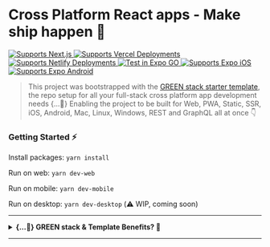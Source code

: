 # Cross Platform React apps - Make ship happen 🚀

<p>
  <!-- Next.js -->
  <a href="https://aetherspace-green-stack-starter-monorepo.vercel.app/">
    <img alt="Supports Next.js" longdesc="Supports Next.js" src="https://img.shields.io/badge/Next-black?style=for-the-badge&logo=next.js&logoColor=white" />
  </a>
  <!-- Vercel -->
  <a href="https://aetherspace-green-stack-starter-monorepo.vercel.app/">
    <img alt="Supports Vercel Deployments" longdesc="Supports Vercel Deployments" src="https://img.shields.io/badge/vercel-%23000000.svg?style=for-the-badge&logo=vercel&logoColor=white" />
  </a>
  <!-- Netlify -->
  <a href="https://aetherspace-green-stack-starter-monorepo.netlify.app/">
    <img alt="Supports Netlify Deployments" longdesc="Supports Netlify Deployments" src="https://img.shields.io/badge/netlify-%23000000.svg?style=for-the-badge&logo=netlify&logoColor=#00C7B7" />
  </a>
  <!-- Expo -->
  <a href="https://itunes.apple.com/app/apple-store/id982107779">
    <img alt="Test in Expo GO" longdesc="Test in Expo GO" src="https://img.shields.io/badge/expo-1C1E24?style=for-the-badge&logo=expo&logoColor=#D04A37" />
  </a>
  <!-- iOS -->
  <a href="https://itunes.apple.com/app/apple-store/id982107779">
    <img alt="Supports Expo iOS" longdesc="Supports Expo iOS" src="https://img.shields.io/badge/iOS-4630EB.svg?style=for-the-badge&logo=APPLE&labelColor=999999&logoColor=fff" />
  </a>
  <!-- Android -->
  <a href="https://play.google.com/store/apps/details?id=host.exp.exponent&referrer=blankexample">
    <img alt="Supports Expo Android" longdesc="Supports Expo Android" src="https://img.shields.io/badge/Android-4630EB.svg?style=for-the-badge&logo=ANDROID&labelColor=A4C639&logoColor=fff" />
  </a>
</p>

> This project was bootstrapped with the [GREEN stack starter template](https://github.com/codinsonn/aetherspace-green-stack-starter-monorepo), the repo setup for all your full-stack cross platform app development needs {...💚} Enabling the project to be built for Web, PWA, Static, SSR, iOS, Android, Mac, Linux, Windows, REST and GraphQL all at once 👇

### Getting Started ⚡️

Install packages: `yarn install`

Run on web: `yarn dev-web`

Run on mobile: `yarn dev-mobile`

Run on desktop: `yarn dev-desktop` (⚠️ WIP, coming soon)

---

<details>
<summary><b>{...💚} GREEN stack & Template Benefits? 🚀</b></summary>

---

# Cross Platform React apps - GREEN stack starter template

### Table of contents
💚 - [What is the GREEN stack?](#what-is-the-green-stack)  
🤖 - [Why start with a monorepo?](#why-monorepo)  
📁 - [File structure and installing new packages.](#package-management)  
👾 - [Benefits and next steps.](#benefits-next-steps)  
💼 - [Why this makes sense from a business perspective](#why-this-makes-sense-from-a-business-perspective)  
🤷‍♂️ - [When *not* to use the GREEN stack.](#when-not-to-use-green-stack)  
💡 - [Inspirations and alternatives.](#inspirations-alternatives)  

## What the hell is the GREEN stack? 💚 <a name="what-is-the-green-stack"></a>

In short GREEN stands for these 5 core technologies:

- **G**raphQL for typed and self documenting APIs
- **R**eact-Native and React-Native-Web for write-once UI
- **E**lectron for enabling and building desktop features
- **E**xpo for easy web + mobile development and testing
- **N**ext.js for SEO, Static Exports, API, SSR & Web-Vitals

The core idea this tech stack enables you to achieve boils down to writing your app code or features once with Javascript and React, yet make it available on any platform or device without double implementations or the need for different development teams.

### It allows you to move fast, save time and deliver more 🎉

> Think of it as Unity for React Apps. Just like Unity aims to make cross console game development a lot easier for (indie) game devs, the GREEN stack aims to do the same for cross-platform app development.

## But why start with a monorepo? 🤖 <a name="why-monorepo"></a>

One very annoying thing about figuring stuff out on your own is when packages you're using require custom configuration for webpack, babel or otherwise. It often happens that updating e.g. a single `babel.config.js` used for both React-Native and Next.js will fix usage on either, but then break the other.

Using a monorepo with different entry points for Next.js and Expo allows us to keep configs more seperate, and therefore allow more confident updating of packages and configs without accidentally breaking other platforms.

In this starter template, we've opted to use yarn workspaces. We'll list some basics in the next section, but for a deeper understanding please refer to their documentation for more info.

## 📁 File structure and package management 📦 <a name="package-management"></a>

This starter monorepo has two types of workspaces:
- `/apps/*` for all expo & next.js versions of your apps
- `/packages/*` for all shared dependencies / library code used in multiple apps

```
├── apps/
│   └── {app-name}/ 👉 Where all cross-platform code for {app-name} lives
│       └── components/ ➡️ Molecules / Atoms / Common UI used in 'screens/'
│       └── graphql/ ➡️ Shared code for the GraphQL API client (optional)
│       └── resolvers/ ➡️ Shared resolvers used in both REST or GraphQL API
│       └── screens/ ➡️ Page templates used in App.tsx and next.js's 'pages/' directory
│       └── package.json ➡️ config required by yarn-workspaces, no dependencies
│
│   └── {app-name}-expo/ 👉 Where all Expo & mobile specific config for {app-name} lives
│       └── assets/ ➡️ app icons & other static assets (e.g. fonts)
│       └── app.json ➡️ Expo app config (e.g. landscape / tablet support)
│       └── App.tsx ➡️ Mobile Entrypoint & Navigation Setup (using '{app-name}/screens/')
│       └── babel.config.js ➡️ Babel transpilation config for Expo
│       └── index.js ➡️ Mobile entrypoint loader for App.tsx
│       └── metro.config.js ➡️ Metro bundler config for react-native
│       └── package.json ➡️ yarn-workspace config, lists expo & non-next.js dependencies
│       └── tsconfig.json ➡️ Typescript config for Expo
│       └── webpack.config.js ➡️ Enables PWA browser testing with Expo (no SSR)
│
│   └── {app-name}-next/ 👉 Where all Next.js, Server & API config for {app-name} lives
│       └── public/ ➡️ favicon & other static assets (e.g. fonts)
│       └── src/
│           └── pages/ ➡️ directory based routes (using '{app-name}/screens/')
│               └── api/ ➡️ directory based api routes (using '{app-name}/resolvers/')
│                   └── graphql.ts ➡️ GraphQL client from '{app-name}/graphql/'
│               └── _app.tsx ➡️ App Layout Wrapper (e.g. headers / footers / navigation)
│               └── _document.tsx ➡️ HTML wrapper for head, body & meta tags (+ SSR styles)
│               └── index.tsx ➡️ Homepage (e.g. using '{app-name}/screens/HomeScreen.tsx')
│       └── babel.config.js ➡️ Babel transpilation config for Next.js
│       └── next.config.js ➡️ Next.js config, modules to transpile & plugins to support
│       └── package.json ➡️ yarn-workspaces config, lists ONLY next.js dependencies
│       └── tsconfig.json ➡️ Typescript config for Next.js
│
├── packages/
│   └── {comp-lib}/ 👉 Code shared across apps, ideally same structure as 'apps/{app-name}'
│       └── package.json ➡️ yarn-workspace config, doesn't need deps unless published
│
├── node_modules/ ➡️ Contains all modules for this monorepo
└── package.json  ➡️ Root yarn-workspaces configuration + helper scripts, no deps
```

```
💡 `{app-name}` & `{comp-lib}` are just placeholders and you **can** have multiple of these
```

#### 📦 Keep your apps seperate with `/apps/*` workspaces:

For every app you're building in this monorepo, you'll need a few folders:

- `/apps/app` - Where most of your app's UI, logic and Screens will live.
    Shouldn't have any dependencies.
- `/apps/app-next` - Entry for web where only next.js related config/setup for an app should live.
    Should list only next.js related dependencies & polyfills.
- `/apps/app-expo` - Entry for mobile where only expo related config/setup for an app should live.
    Should list all react(-native) and non next.js related dependencies.

In each of these folders own `package.json` file, a `name` property should be specified to identify that workspace. This name can then be referenced during installs via e.g.

```bash
yarn workspace app-next add next-images
```

```bash
yarn workspace app-expo add moti
```

> It's also advised to see app workspaces as fully seperate from other apps:

> For example, `/apps/app` should not import or reference anything from `/apps/some-other-app`. If you do need to embed a certain screen or component from one app in another, it's best to extract it to its own shared library workspace instead (toggle below for info 👇)

<details>
<summary>💡 `/packages/*` workspaces for e.g. component libraries</summary>

#### Write shared library code in `/packages/*` workspaces:

Packages aim to provide common building blocks or logic for both apps *and* other packages. They do not need to differentiate between entry points with `/packages/...-next` and `/packages/...-expo`.

Like `/apps/` workspaces, they do also require their own `package.json` and `name`, and installing dependencies can work exactly the same:

```bash
yarn workspace component-library add -D @types/react
```

However, unless you will be publishing the package to NPM, it may be best to just install any dependencies in the consuming apps' `/apps/{app-name}-next` or `/apps/{app-name}-expo` workspace instead.

</details>

## 👾 Stack and Template benefits + Next steps 👾 <a name="benefits-next-steps"></a>

If you've read the sections above, It's likely the **ease** of use, **time saving** capabilities and **scalability** of this stack & template are clear.

The starter repo comes with, or recommends installing, some opinionated extra packages.  
Here's a list of what you can start doing next:

- Link pages and screens cross platform with `expo-next-react-navigation`
- Use tailwind to style UI responsively on web / mobile with `tailwind-rn`
- Animate UI elements with `react-native-reanimated` / `moti`
- Add illustrations or icons with `react-native-svg`
- Add auth with [AuthSession](https://docs.expo.dev/versions/latest/sdk/auth-session/) ([Expo Examples](https://docs.expo.dev/guides/authentication/))
- Document your components and APIs with Storybook.
- Deploy to vercel with `yarn deploy` or `vercel --prod --no-clipboard` ([view live](https://aetherspace-green-stack-starter-monorepo.vercel.app/))
- Deploy to netlify [via this guide](https://www.netlify.com/blog/2020/11/30/how-to-deploy-next.js-sites-to-netlify/) ([view live](https://aetherspace-green-stack-starter-monorepo.netlify.app/))

If you'd like to continue learning about the GREEN stack, there are more detailed guides, tips and best-practices in:
- `AETHERSPACE.md`, `NAVIGATION.md` & `API.md` (Aetherspace & Codegen)  
- `STYLING.md`, `ANIMATING.md` & `DOCUMENTING.md` (GREEN stack How-tos)

## 💼 Why this makes sense from a business perspective 💸 <a name="why-this-makes-sense-from-a-business-perspective"></a>

Whether you're a startup or established company, having both web and mobile apps is a great competitive advantage. There are many stories of market leaders suddenly being overtaken because the competition were able to move faster or had more devices their solution was available on for their customers.

This stack makes it near effortless to enable extra platforms. It helps keep teams small and enables them to move fast when building new pages or features for phones, tablets and/or the web.

**More deliverables for less time invested in turn means flexibility in one or more of these areas:**
- ... negotiation room about budget or deadlines (in case of client work)
- ... 💰 to be distributed among the entire team
- ... 🕗 available for experimentation
- ... budget available to market the product

<details>
<summary>Show full 🕗🕗 to 💰💰💰 Comparison</summary>

---

Let's talk Return on Investment:

> 🕗 = time required = devs / teams / resources invested  
> 💰 = deliverable sale value = costs to build + profit margin  
> ROI = 🕗 -> *sold for* -> 💰

Web only project ROI = 🕗🕗 -> 💰💰
- 🕗 Web Front-End 💰
- 🕗 General Back-End (REST / GraphQL + Templates / SSR) 💰

Native iOS + Android project ROI = 🕗🕗🕗 -> 💰💰💰
- 🕗 iOS App with Swift 💰
- 🕗 Android app with Java 💰
- 🕗 API Back-End (REST / GraphQL) 💰

React-Native Mobile App ROI = 🕗🕗 -> 💰💰 to 💰💰💰
- 🕗 iOS + Android App with RN 💰(💰)
- 🕗 API Back-End (REST / GraphQL) 💰

Expo Mobile + PWA ROI = 🕗🕗 ->💰💰 to 💰💰💰💰
- 🕗 iOS + Android + PWA with Expo & RN (Web without SSR) 💰(💰💰)
- 🕗 API Back-End (REST / GraphQL) 💰

> Now, things get *really* interesting when you try to compare full cross-platform apps

Full Cross Platform with Separate Dev Teams ROI = 🕗🕗🕗🕗🕗🕗🕗 -> 💰💰💰💰💰💰💰
- 🕗 Web Front-End 💰
- 🕗 iOS App with Swift 💰
- 🕗 Android app with Java 💰
- 🕗 Windows App Dev Team 💰
- 🕗 MacOS App Dev Team 💰
- 🕗 Linux App Dev Team 💰
- 🕗 API Back-End (REST / GraphQL) 💰

Full Cross Platform with GREEN stack ROI = 🕗🕗 -> 💰💰 to 💰💰💰💰💰💰💰
- 🕗 Web (PWA & SSR & Web Vitals) + iOS + Android + Windows + MacOS + Linux 💰(💰💰💰💰💰)
- 🕗 Back-End (REST + GraphQL + SSR + Static Exports + ISSG + universal JS utils thanks to Next.js) 💰

#### Key takeaway: Always upsell more plaforms / devices the app could run on

---

</details>

## When not to use the GREEN stack? 🤷‍♂️ <a name="when-not-to-use-green-stack"></a>

The GREEN stack is unlikely to be the best fit when your project...
- ... will always be web only 👉 Use `next.js`
- ... will always be mobile only 👉 Use `Expo`
- ... will always be desktop only 👉 Use `Electron` + `React` / `Vue` / `Svelte`
- ... is very Bluetooth / AR / VR / XR heavy 👉 Go native with `Swift` / `Java`
- ... is a console game 👉 Use [`Unity`](https://unity.com/download) instead
- ... is not using React 👉 Use `Svelte` / `Vue` + `Ionic`
- ... has no real need for Server Rendering, SEO or Web-Vitals 👉 Use `Expo` (+ Web Support)
- ... is using React, but the project is too far along and has no budget, time or people to refactor 🤷‍♂️

If your project has required dependencies / SDKs / libraries that are either not available in JS, are not extractable to API calls or cannot function cross-platform, this may also not be a good solution for your use-case*.

```
🛠 * However, for JS libs, you could always try adding cross platform support yourself with `patch-package`
```

## 💡 Inspirations and alternatives 💡 <a name="inspirations-alternatives"></a>

This starter template is heavily inspired by these Expo + Next.js monorepos:
- [axeldelafosse/expo-next-monorepo-example](https://github.com/axeldelafosse/expo-next-monorepo-example)
- [nandorojo/expo-next-monorepo](https://github.com/nandorojo/expo-next-monorepo)

If you only need Expo in a monorepo, they have an official example:  
https://github.com/byCedric/eas-monorepo-example

Alternatively, if you prefer a non-monorepo setup or **would** like to figure things out yourself, you can check out the official guide on the Expo docs:  
https://docs.expo.dev/guides/using-nextjs/

Next.js also has a bunch of examples you may consider:
- [next/examples/with-react-native-web](https://github.com/vercel/next.js/tree/canary/examples/with-react-native-web)
- [next/examples/with-expo-typescript](https://github.com/vercel/next.js/tree/canary/examples/with-expo-typescript)
- [next/examples/with-expo](https://github.com/vercel/next.js/tree/canary/examples/with-expo)

#### 📚 Other relevant docs:
- [Yan Workspaces Docs](https://classic.yarnpkg.com/lang/en/docs/workspaces/)
- [Expo Docs](https://docs.expo.dev/)
- [Next.js Docs](https://nextjs.org/docs/getting-started)
- [React Native Docs](https://reactnative.dev/docs/getting-started)
- [React Navigation Docs](https://reactnavigation.org/docs/getting-started)
- [React-Native-Web Docs](https://necolas.github.io/react-native-web/docs/)
- [Apollo GraphQL Docs](https://www.apollographql.com/docs/)
- [Reanimated Docs](https://docs.swmansion.com/react-native-reanimated/docs)

---

# Made by Thorr ⚡ ([@codinsonn.dev](https://codinsonn.dev))

#### You can usually find me:

🐙 Coding at about 50 wtf's / hr on [Github](https://github.com/codinsonn)

🐦 Tweeting about Dev Memes and JS Dreams on [Twitter](https://twitter.com/codinsonn)

📸 Sharing JS, React and UI/UX tips on [Instagram](https://www.instagram.com/codinsonn.dev)

🤷‍♂️ Creating and selling dev stickers/merch on [Redbubble](https://www.redbubble.com/people/AetherspaceOne/shop)

</details>

---
